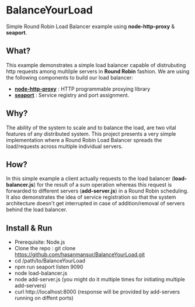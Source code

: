 # BalanceYourLoad
Simple Round Robin Load Balancer example using **node-http-proxy** & **seaport**.

What?
-----
This example demonstrates a simple load balancer capable of distrubuting http requests among multilple servers in **Round Robin** fashion. We are using the following components to build our load balancer:
- [**node-http-proxy**](https://github.com/nodejitsu/node-http-proxy) : HTTP programmable proxying library
- [**seaport**](https://github.com/substack/seaport) : Service registry and port assignment.

Why?
----
The ability of the system to scale and to balance the load, are two vital features of any distributed system. This project presents a very simple implementation where a Round Robin Load Balancer spreads the load/requests across multiple individual servers. 

How?
----
In this simple example a client actually requests to the load balancer (**load-balancer.js**) for the result of a sum operation whereas this request is forwarded to different servers (**add-server.js**) in a Round Robin scheduling. It also demonstrates the idea of service registration so that the system architecture doesn't get interrupted in case of addition/removal of servers behind the load balancer.

Install & Run
-------------
- Prerequisite: Node.js
- Clone the repo : git clone https://github.com/hasanmansur/BalanceYourLoad.git
- cd /path/to/BalanceYourLoad
- npm run seaport listen 9090
- node load-balancer.js
- node add-server.js (you might do it multiple times for initiating multiple add-servers)
- curl http://localhost:8000 (response will be provided by add-servers running on diffent ports)


